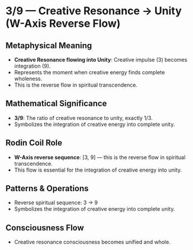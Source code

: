 # 3/9 — Creative Resonance → Unity (W-Axis Reverse Flow)

## Metaphysical Meaning
- **Creative Resonance flowing into Unity**: Creative impulse (3) becomes integration (9).
- Represents the moment when creative energy finds complete wholeness.
- This is the reverse flow in spiritual transcendence.

## Mathematical Significance
- **3/9**: The ratio of creative resonance to unity, exactly 1/3.
- Symbolizes the integration of creative energy into complete unity.

## Rodin Coil Role
- **W-Axis reverse sequence**: [3, 9] — this is the reverse flow in spiritual transcendence.
- This flow is essential for the integration of creative energy into unity.

## Patterns & Operations
- Reverse spiritual sequence: 3 → 9
- Symbolizes the integration of creative energy into complete unity.

## Consciousness Flow
- Creative resonance consciousness becomes unified and whole. 
